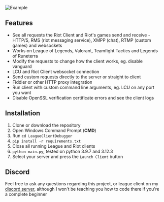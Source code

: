 ![Example](https://i.imgur.com/riDrBoc.png)

## Features
* See all requests the Riot Client and Riot's games send and receive - HTTP/S, RMS (riot messaging service), XMPP (chat), RTMP (custom games) and websockets
* Works on League of Legends, Valorant, Teamfight Tactics and Legends of Runeterra
* Modify the requests to change how the client works, eg. disable vanguard
* LCU and Riot Client websocket connection
* Send custom requests directly to the server or straight to client
* Fiddler or other HTTP proxy integration
* Run client with custom command line arguments, eg. LCU on any port you want 
* Disable OpenSSL verification certificate errors and see the client logs


## Installation
1. Clone or download the repository
2. Open Windows Command Prompt (**CMD**)
3. Run `cd LeagueClientDebugger`
4. `pip install -r requirements.txt`
5. Close all running League and Riot clients
6. `python main.py`, tested on python 3.9.7 and 3.12.3
7. Select your server and press the `Launch Client` button 



## Discord
Feel free to ask any questions regarding this project, or league client on my [discord server](https://discord.gg/qMmPBFpj2n), although I won't be teaching you how to code there if you're a complete beginner